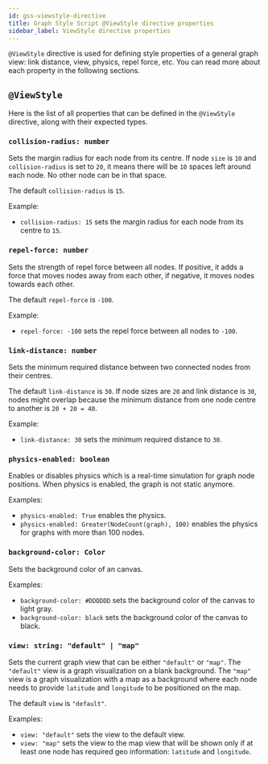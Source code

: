 ```yaml
---
id: gss-viewstyle-directive
title: Graph Style Script @ViewStyle directive properties
sidebar_label: ViewStyle directive properties
---
```


`@ViewStyle` directive is used for defining style properties of a general
graph view: link distance, view, physics, repel force, etc. You can read more about
each property in the following sections.

## `@ViewStyle`

Here is the list of all properties that can be defined in the `@ViewStyle` directive,
along with their expected types.

### `collision-radius: number`

Sets the margin radius for each node from its centre. If node `size` is `10` and
`collision-radius` is set to `20`, it means there will be `10` spaces left around each
node. No other node can be in that space.

The default `collision-radius` is `15`.

Example:

- `collision-radius: 15` sets the margin radius for each node from its centre to `15`.

### `repel-force: number`

Sets the strength of repel force between all nodes. If positive, it adds a force that
moves nodes away from each other, if negative, it moves nodes towards each other.

The default `repel-force` is `-100`.

Example:

- `repel-force: -100` sets the repel force between all nodes to `-100`.

### `link-distance: number`

Sets the minimum required distance between two connected nodes from their centres.

The default `link-distance` is `30`. If node sizes are `20` and link distance is `30`,
nodes might overlap because the minimum distance from one node centre to another is
`20 + 20 = 40`.

Example:

- `link-distance: 30` sets the minimum required distance to `30`.

### `physics-enabled: boolean`

Enables or disables physics which is a real-time simulation for graph node positions.
When physics is enabled, the graph is not static anymore.

Examples:

- `physics-enabled: True` enables the physics.
- `physics-enabled: Greater(NodeCount(graph), 100)` enables the physics for graphs with more than 100 nodes.

### `background-color: Color`

Sets the background color of an canvas.

Examples:

- `background-color: #DDDDDD` sets the background color of the canvas to light gray.
- `background-color: black` sets the background color of the canvas to black.

### `view: string: "default" | "map"`

Sets the current graph view that can be either `"default"` or `"map"`. The `"default"` view is
a graph visualization on a blank background. The `"map"` view is a graph visualization with a map
as a background where each node needs to provide `latitude` and `longitude` to be positioned
on the map.

The default `view` is `"default"`.

Examples:

- `view: "default"` sets the view to the default view.
- `view: "map"` sets the view to the map view that will be shown only if at least one node has
  required geo information: `latitude` and `longitude`.
